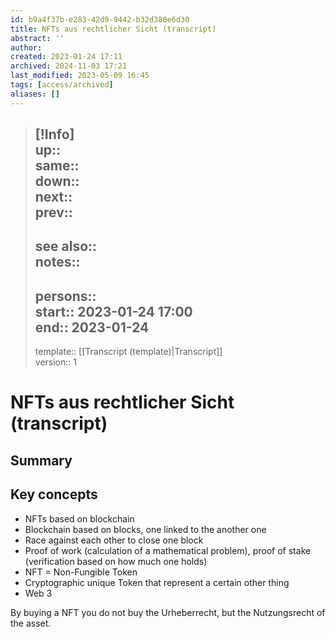 ```yaml
---
id: b9a4f37b-e283-42d9-9442-b32d380e6d30
title: NFTs aus rechtlicher Sicht (transcript)
abstract: ''
author: 
created: 2023-01-24 17:11
archived: 2024-11-03 17:21
last_modified: 2023-05-09 16:45
tags: [access/archived]
aliases: []
---
```


> [!Info]  
> up::  
> same::  
> down::  
> next::  
> prev::
> ---  
> see also::  
> notes:: 
> ---  
> persons::  
> start:: 2023-01-24 17:00  
> end:: 2023-01-24 
> ---
> template:: [[Transcript (template)|Transcript]]  
> version:: 1

# NFTs aus rechtlicher Sicht (transcript)

## Summary

## Key concepts

- NFTs based on blockchain
- Blockchain based on blocks, one linked to the another one
- Race against each other to close one block
- Proof of work (calculation of a mathematical problem), proof of stake (verification based on how much one holds)
- NFT = Non-Fungible Token
- Cryptographic unique Token that represent a certain other thing
- Web 3

By buying a NFT you do not buy the Urheberrecht, but the Nutzungsrecht of the asset. 
